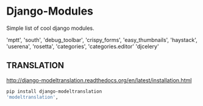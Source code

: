 Django-Modules
==============

Simple list of cool django modules.


'mptt',
'south',
'debug_toolbar',
'crispy_forms',
'easy_thumbnails',
'haystack',
'userena',
'rosetta',
'categories',
'categories.editor'
'djcelery'



TRANSLATION
-----------
http://django-modeltranslation.readthedocs.org/en/latest/installation.html
```sh
pip install django-modeltranslation
'modeltranslation',
```


